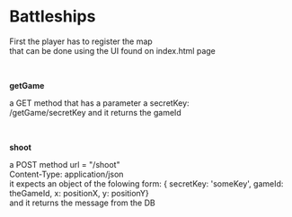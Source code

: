 # Battleships
<p>
  First the player has to register the map<br>
  that can be done using the UI found on index.html page
</p>
<br>
<p><strong>getGame</strong></p>
<p>
  a GET method that has a parameter a secretKey:<br>
  /getGame/secretKey
  and it returns the gameId
</p>
<br>
<p><strong>shoot</strong></p>
<p>
  a POST method url = "/shoot"<br>
  Content-Type: application/json <br>
  it expects an object of the folowing form: { secretKey: 'someKey', gameId: theGameId, x: positionX, y: positionY}<br>
  and it returns the message from the DB
</p>

